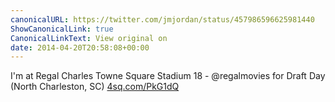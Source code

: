 ```yaml
---
canonicalURL: https://twitter.com/jmjordan/status/457986596625981440
ShowCanonicalLink: true
CanonicalLinkText: View original on
date: 2014-04-20T20:58:08+00:00
---
```

I'm at Regal Charles Towne Square Stadium 18 - @regalmovies for Draft Day (North Charleston, SC) [4sq.com/PkG1dQ](http://4sq.com/PkG1dQ)